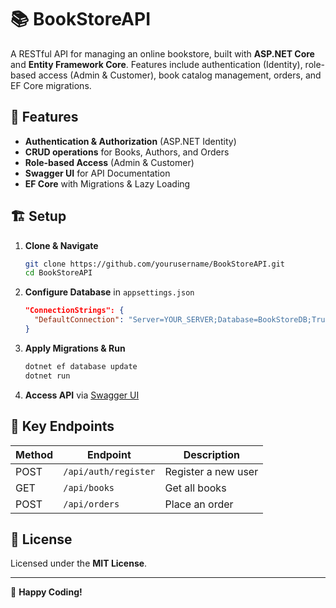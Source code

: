 ﻿# 📚 BookStoreAPI

A RESTful API for managing an online bookstore, built with **ASP.NET Core** and **Entity Framework Core**. Features include authentication (Identity), role-based access (Admin & Customer), book catalog management, orders, and EF Core migrations.

## 🚀 Features
- **Authentication & Authorization** (ASP.NET Identity)
- **CRUD operations** for Books, Authors, and Orders
- **Role-based Access** (Admin & Customer)
- **Swagger UI** for API Documentation
- **EF Core** with Migrations & Lazy Loading

## 🏗️ Setup
1. **Clone & Navigate**  
   ```bash
   git clone https://github.com/yourusername/BookStoreAPI.git
   cd BookStoreAPI
   ```

2. **Configure Database** in `appsettings.json`  
   ```json
   "ConnectionStrings": {
     "DefaultConnection": "Server=YOUR_SERVER;Database=BookStoreDB;Trusted_Connection=True;"
   }
   ```

3. **Apply Migrations & Run**  
   ```bash
   dotnet ef database update
   dotnet run
   ```

4. **Access API** via [Swagger UI](http://localhost:5000/swagger)

## 📌 Key Endpoints
| Method | Endpoint             | Description           |
|--------|----------------------|-----------------------|
| POST   | `/api/auth/register` | Register a new user  |
| GET    | `/api/books`         | Get all books        |
| POST   | `/api/orders`        | Place an order       |

## 📜 License
Licensed under the **MIT License**.

---

🚀 **Happy Coding!**